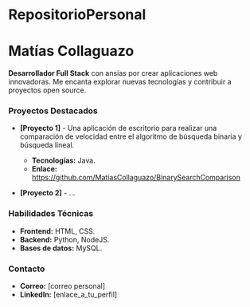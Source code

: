 # RepositorioPersonal
# **Matías Collaguazo**

**Desarrollador Full Stack** con ansias por crear aplicaciones web innovadoras. Me encanta explorar nuevas tecnologías y contribuir a proyectos open source.

### **Proyectos Destacados**

* **[Proyecto 1]** - Una aplicación de escritorio para realizar una comparación de velocidad entre el algoritmo de búsqueda binaria y búsqueda lineal.
  * **Tecnologías:** Java.
  * **Enlace:** https://github.com/MatiasCollaguazo/BinarySearchComparison

* **[Proyecto 2]** - ...




### **Habilidades Técnicas**

* **Frontend:** HTML, CSS.
* **Backend:** Python, NodeJS.
* **Bases de datos:** MySQL.

### **Contacto**
* **Correo:** [correo personal]
* **LinkedIn:** [enlace_a_tu_perfil]

